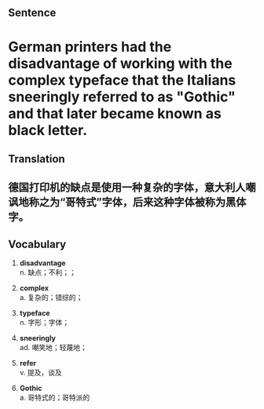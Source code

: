 ## Sentence

<h1>German printers had the disadvantage of working with the complex typeface that the Italians sneeringly referred to as "Gothic" and that later became known as black letter.</h1>

## Translation

<h2>德国打印机的缺点是使用一种复杂的字体，意大利人嘲讽地称之为“哥特式”字体，后来这种字体被称为黑体字。</h2>


## Vocabulary     

1. **disadvantage**     
n. 缺点；不利；；      

2. **complex**        
a. 复杂的；错综的；     

3. **typeface**       
n. 字形；字体；       

4. **sneeringly**       
ad. 嘲笑地；轻蔑地；      

5. **refer**      
v. 提及，谈及      

6. **Gothic**      
a. 哥特式的；哥特派的       

